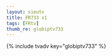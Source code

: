 ```yaml
--- 
layout: sieutv
title: FR733 s1
tags: [FRtv]
thumb_re: globiptv733
---
```

{% include tvadv key="globiptv733" %} 
